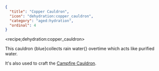 ```json
{
  "title": "Copper Cauldron",
  "icon": "dehydration:copper_cauldron",
  "category": "aged:hydration",
  "ordinal": 4
}
```

<recipe;dehydration:copper_cauldron>

This cauldron {blue}collects rain water{} overtime which acts like purified water.


It's also used to craft the [Campfire Cauldron](^aged:hydration/campfire_cauldron).
